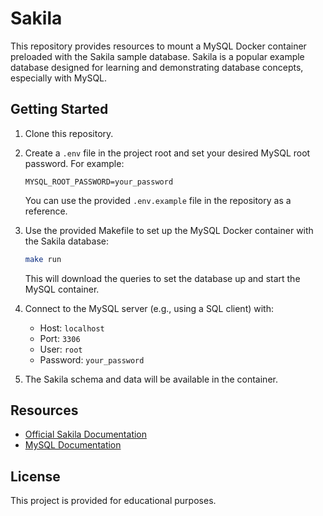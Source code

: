 # Sakila

This repository provides resources to mount a MySQL Docker container preloaded with the Sakila sample database. Sakila is a popular example database designed for learning and demonstrating database concepts, especially with MySQL.

## Getting Started

1. Clone this repository.
2. Create a `.env` file in the project root and set your desired MySQL root password. For example:

   ```env
   MYSQL_ROOT_PASSWORD=your_password
   ```

   You can use the provided `.env.example` file in the repository as a reference.

3. Use the provided Makefile to set up the MySQL Docker container with the Sakila database:

   ```sh
   make run
   ```

   This will download the queries to set the database up and start the MySQL container.

4. Connect to the MySQL server (e.g., using a SQL client) with:
   - Host: `localhost`
   - Port: `3306`
   - User: `root`
   - Password: `your_password`
5. The Sakila schema and data will be available in the container.

## Resources

- [Official Sakila Documentation](https://dev.mysql.com/doc/sakila/en/)
- [MySQL Documentation](https://dev.mysql.com/doc/)

## License

This project is provided for educational purposes.
